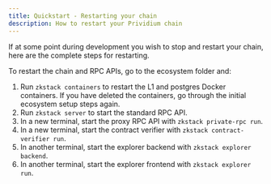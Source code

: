 ```yaml
---
title: Quickstart - Restarting your chain
description: How to restart your Prividium chain
---
```


If at some point during development you wish to stop and restart your chain,
here are the complete steps for restarting.

To restart the chain and RPC APIs, go to the ecosystem folder and:

1. Run `zkstack containers` to restart the L1 and postgres Docker containers.
  If you have deleted the containers, go through the initial ecosystem setup steps again.
1. Run `zkstack server` to start the standard RPC API.
1. In a new terminal, start the proxy RPC API with `zkstack private-rpc run`.
1. In a new terminal, start the contract verifier with `zkstack contract-verifier run`.
1. In another terminal, start the explorer backend with `zkstack explorer backend`.
1. In another terminal, start the explorer frontend with `zkstack explorer run`.
